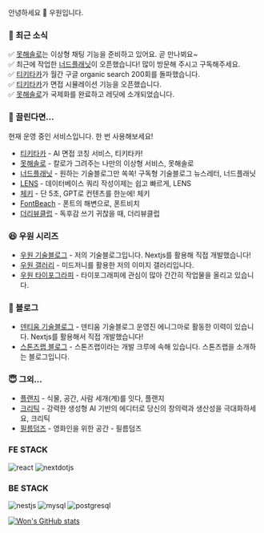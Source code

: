 안녕하세요 👏
우원입니다.

### 🤭 최근 소식
✅ [못해솔로](https://mosol.life)는 이상형 채팅 기능을 준비하고 있어요. 곧 만나뵈요~  
✅ 최근에 작업한 [너드플래닛](https://nerdplanet.app)이 오픈했습니다! 많이 방문해 주시고 구독해주세요.  
✅ [티키타카](https://tikitaka.chat)가 월간 구글 organic search 200회를 돌파했습니다.  
✅ [티키타카](https://tikitaka.chat)가 면접 시뮬레이션 기능을 오픈했습니다.  
✅ [못해솔로](https://mosol.life)가 국제화를 완료하고 레딧에 소개되었습니다.

### 🥳 끌린다면...

현재 운영 중인 서비스입니다. 한 번 사용해보세요!

- [티키타카](https://tikitaka.chat) - AI 면접 코칭 서비스, 티키타카!
- [못해솔로](https://mosol.life) - 칼로가 그려주는 나만의 이상형 서비스, 못해솔로
- [너드플래닛](https://nerdplanet.app) - 원하는 기술블로그만 쏙쏙! 구독형 기술블로그 뉴스레터, 너드플래닛
- [LENS](https://lensql.chat) - 데이터베이스 쿼리 작성이제는 쉽고 빠르게, LENS
- [체키](https://checky.im) - 단 5초, GPT로 컨텐츠를 한눈에! 체키
- [FontBeach](https://fontbeach.com) - 폰트의 해변으로, 폰트비치
- [더리뷰클럽](https://thereview.club) - 독후감 쓰기 귀찮을 때, 더리뷰클럽

### 😆 우원 시리즈
- [우원 기술블로그](https://thewoowon.com) - 저의 기술블로그입니다. Nextjs를 활용해 직접 개발했습니다!
- [우원 갤러리](https://thewoowon.gallery) - 미드저니를 활용한 저의 이미지 갤러리입니다.
- [우원 타이포그라피](https://thewoowon.studio) - 타이포그래피에 관심이 많아 간간히 작업물을 올리고 있습니다.

### 🥸 블로그
- [덴티움 기술블로그](https://dentium.tech) - 덴티움 기술블로그 운영진 에니그마로 활동한 이력이 있습니다. Nextjs를 활용해서 직접 개발했습니다!
- [스톤즈랩 블로그](https://stoneslab.blog) - 스톤즈랩이라는 개발 크루에 속해 있습니다. 스톤즈랩을 소개하는 블로그입니다.

### 😇 그외...
- [플랜지](https://planzy.im) - 식물, 공간, 사람 세개(계)를 잇다, 플랜지
- [크리틱](https://kritic.news) - 강력한 생성형 AI 기반의 에디터로 당신의 창의력과 생산성을 극대화하세요, 크리틱
- [필름덤즈](https://filmdoms.studio) - 영화인을 위한 공간 - 필름덤즈

<h3>FE STACK</h3>
<p>
  <img alt="react" src ="https://img.shields.io/badge/react-61DAFB.svg?&style=for-the-badge&logo=react&logoColor=white"/>
  <img alt="nextdotjs" src ="https://img.shields.io/badge/nextdotjs-000000.svg?&style=for-the-badge&logo=nextdotjs&logoColor=white"/>
</p>
<h3>BE STACK</h3>
<p>
<img alt="nestjs" src ="https://img.shields.io/badge/nestjs-E0234E.svg?&style=for-the-badge&logo=nestjs&logoColor=white"/>
<img alt="mysql" src ="https://img.shields.io/badge/mysql-4479A1.svg?&style=for-the-badge&logo=mysql&logoColor=white"/>
<img alt="postgresql" src ="https://img.shields.io/badge/postgresql-4169E1.svg?&style=for-the-badge&logo=postgresql&logoColor=white"/>
</p>

[![Won's GitHub stats](https://github-readme-stats.vercel.app/api?username=thewoowon)](https://github.com/anuraghazra/github-readme-stats)


